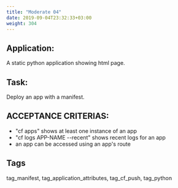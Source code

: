 ```yaml
---
title: "Moderate 04"
date: 2019-09-04T23:32:33+03:00
weight: 304
---
```


## Application:
A static python  application showing html page. 

## Task:
Deploy an app with a manifest.

## ACCEPTANCE CRITERIAS:
- "cf apps" shows at least one instance of an app
- "cf logs APP-NAME --recent" shows recent logs for an app
- an app can be accessed using an app's route

## Tags
tag_manifest, tag_application_attributes, tag_cf_push, tag_python


